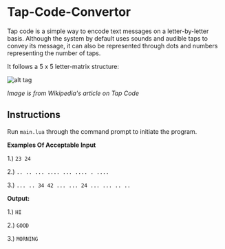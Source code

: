 # Tap-Code-Convertor

Tap code is a simple way to encode text messages on a letter-by-letter basis. Although the system by default uses sounds and audible taps to convey its message, it can also be represented through dots and numbers representing the number of taps.

It follows a 5 x 5 letter-matrix structure:

![alt tag](http://i.imgur.com/bv0Tqh2.png)

_Image is from Wikipedia's article on Tap Code_

Instructions
-----

Run `main.lua` through the command prompt to initiate the program.

**Examples Of Acceptable Input**

1.) `23 24`

2.) `.. .. ... .... ... .... . ....`

3.) `... .. 34 42 ... ... 24 ... ... .. ..`

**Output:**

1.) `HI`

2.) `GOOD`

3.) `MORNING`

